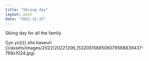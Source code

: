 ```yaml
---
title: "Skiing day"
layout: post
date: "2022-12-25"
---
```


Skiing day for all the family.

![yo yo]({{ site.baseurl }}/assets/images/2022/20221206_1532051568506079568839437-768x1024.jpg)
